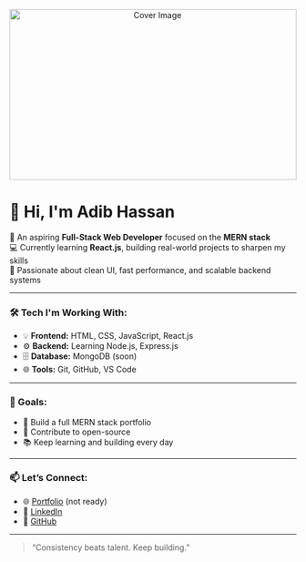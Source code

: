 <p align="center">
  <img src="https://graffersid.com/wp-content/uploads/2023/08/MERN-Stack-scaled-1980x990.webp" alt="Cover Image" width="100%" height="300px"/>
</p>

# 👋 Hi, I'm Adib Hassan

🎯 An aspiring **Full-Stack Web Developer** focused on the **MERN stack**  
💻 Currently learning **React.js**, building real-world projects to sharpen my skills  
🚀 Passionate about clean UI, fast performance, and scalable backend systems  

---

### 🛠️ Tech I'm Working With:
- 💡 **Frontend:** HTML, CSS, JavaScript, React.js
- ⚙️ **Backend:** Learning Node.js, Express.js
- 🗄️ **Database:** MongoDB (soon)
- 🌐 **Tools:** Git, GitHub, VS Code

---

### 📌 Goals:
- 🔭 Build a full MERN stack portfolio
- 🌱 Contribute to open-source
- 📚 Keep learning and building every day

---

### 📫 Let’s Connect:
- 🌐 [Portfolio](https://your-portfolio-link.com) (not ready)
- 💼 [LinkedIn](https://www.linkedin.com/in/codebyadib)
- 🐙 [GitHub](https://github.com/codebyadib)

---

> “Consistency beats talent. Keep building.”
